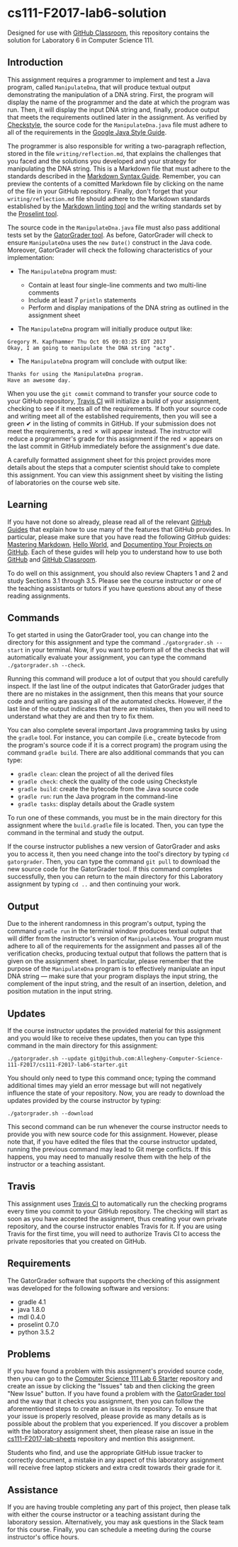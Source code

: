 <!---

TASK LIST:

  * Use cp -rf *.* to copy all of the files and directories in this repository
    to the starter repository for this assignment
  * Change into the directory for the starer repository
  * Update the header (e.g., #) to only give the name of the assignment
  * Update the first paragraph to include the commented-out content
  * Change the link in the # Problems section to point to this lab's starter
  * Create the assignment in the GitHub Classroom, noting the URL
  * Test the assignment by accepting it with your own GitHub account
  * Check to ensure that your GitHub repository is created correctly
  * Share the assignment link with all of the students using email or Slack

PROBLEMS?

  * Contact Gregory M. Kapfhammer by email or Slack
  * Raise an issue in the GitHub repository for this assignment

-->

# cs111-F2017-lab6-solution

Designed for use with [GitHub Classroom](https://classroom.github.com/), this
repository contains the solution for Laboratory 6 in Computer Science 111.

<!---

 Since the Travis builds for this repository will initially fail (as evidenced by
 a red &#x2717; appearing in the commit logs instead of a green &#x2714;), the
 programmer is responsible for completing all of the steps needed to satisfy the
 requirements for the assignment, thus causing a &#x2714; to instead appear in
 the commit logs.

--->

## Introduction

This assignment requires a programmer to implement and test a Java program,
called `ManipulateDna`, that will produce textual output demonstrating the
manipulation of a DNA string. First, the program will display the name of the
programmer and the date at which the program was run. Then, it will display the
input DNA string and, finally, produce output that meets the requirements
outlined later in the assignment. As verified by
[Checkstyle](https://github.com/checkstyle/checkstyle), the source code for the
`ManipulateDna.java` file must adhere to all of the requirements in the [Google
Java Style Guide](https://google.github.io/styleguide/javaguide.html).

The programmer is also responsible for writing a two-paragraph reflection,
stored in the file `writing/reflection.md`, that explains the challenges that
you faced and the solutions you developed and your strategy for manipulating the
DNA string. This is a Markdown file that must adhere to the standards described
in the [Markdown Syntax
Guide](https://guides.github.com/features/mastering-markdown/). Remember, you
can preview the contents of a comitted Markdown file by clicking on the name of
the file in your GitHub repository. Finally, don't forget that your
`writing/reflection.md` file should adhere to the Markdown standards established
by the [Markdown linting tool](https://github.com/markdownlint/markdownlint) and
the writing standards set by the [Proselint tool](http://proselint.com/).

The source code in the `ManipulateDna.java` file must also pass additional tests
set by the [GatorGrader tool](https://github.com/gkapfham/gatorgrader). As
before, GatorGrader will check to ensure `ManipulateDna` uses the `new Date()`
construct in the Java code. Moreover, GatorGrader will check the following
characteristics of your implementation:

* The `ManipulateDna` program must:
  * Contain at least four single-line comments and two multi-line comments
  * Include at least 7 `println` statements
  * Perform and display manipations of the DNA string as outlined in the
    assignment sheet

* The `ManipulateDna` program will initially produce output like:

```
Gregory M. Kapfhammer Thu Oct 05 09:03:25 EDT 2017
Okay, I am going to manipulate the DNA string "actg".
```

* The `ManipulateDna` program will conclude with output like:

```
Thanks for using the ManipulateDna program.
Have an awesome day.
```

When you use the `git commit` command to transfer your source code to your
GitHub repository, [Travis CI](https://travis-ci.com/) will initialize a build
of your assignment, checking to see if it meets all of the requirements. If both
your source code and writing meet all of the established requirements, then you
will see a green &#x2714; in the listing of commits in GitHub. If your
submission does not meet the requirements, a red &#x2717; will appear instead.
The instructor will reduce a programmer's grade for this assignment if the red
&#x2717; appears on the last commit in GitHub immediately before the
assignment's due date.

A carefully formatted assignment sheet for this project provides more details
about the steps that a computer scientist should take to complete this
assignment. You can view this assignment sheet by visiting the listing of
laboratories on the course web site.

## Learning

If you have not done so already, please read all of the relevant [GitHub
Guides](https://guides.github.com/) that explain how to use many of the features
that GitHub provides. In particular, please make sure that you have read the
following GitHub guides: [Mastering
Markdown](https://guides.github.com/features/mastering-markdown/), [Hello
World](https://guides.github.com/activities/hello-world/), and [Documenting Your
Projects on GitHub](https://guides.github.com/features/wikis/). Each of these
guides will help you to understand how to use both [GitHub](http://github.com) and
[GitHub Classroom](https://classroom.github.com/).

To do well on this assignment, you should also review Chapters 1 and 2 and study
Sections 3.1 through 3.5. Please see the course instructor or one of the
teaching assistants or tutors if you have questions about any of these reading
assignments.

## Commands

To get started in using the GatorGrader tool, you can change into the directory
for this assignment and type the command `./gatorgrader.sh --start` in your
terminal. Now, if you want to perform all of the checks that will automatically
evaluate your assignment, you can type the command `./gatorgrader.sh --check`.

Running this command will produce a lot of output that you should carefully
inspect. If the last line of the output indicates that GatorGrader judges that
there are no mistakes in the assignment, then this means that your source code
and writing are passing all of the automated checks. However, if the last line
of the output indicates that there are mistakes, then you will need to
understand what they are and then try to fix them.

You can also complete several important Java programming tasks by using the
`gradle` tool. For instance, you can compile (i.e., create bytecode from the
program's source code if it is a correct program) the program using the command
`gradle build`. There are also additional commands that you can type:

* `gradle clean`: clean the project of all the derived files
* `gradle check`: check the quality of the code using Checkstyle
* `gradle build`: create the bytecode from the Java source code
* `gradle run`: run the Java program in the command-line
* `gradle tasks`: display details about the Gradle system

To run one of these commands, you must be in the main directory for this
assignment where the `build.gradle` file is located. Then, you can type the
command in the terminal and study the output.

If the course instructor publishes a new version of GatorGrader and asks you to
access it, then you need change into the tool's directory by typing `cd
gatorgrader`. Then, you can type the command `git pull` to download the new
source code for the GatorGrader tool. If this command completes successfully,
then you can return to the main directory for this Laboratory assignment by
typing `cd ..` and then continuing your work.

## Output

<!-- NOTE: There is an output sample for this DNA manipulating program in the
LaTeX source code of the assignment sheet. -->

Due to the inherent randomness in this program's output, typing the command
`gradle run` in the terminal window produces textual output that will differ
from the instructor's version of `ManipulateDna`. Your program must adhere to
all of the requirements for the assignment and passes all of the verification
checks, producing textual output that follows the pattern that is given on the
assignment sheet. In particular, please remember that the purpose of the
`ManipulateDna` program is to effectively manipulate an input DNA string &mdash;
make sure that your program displays the input string, the complement of the
input string, and the result of an insertion, deletion, and position mutation in
the input string.

## Updates

If the course instructor updates the provided material for this assignment and
you would like to receive these updates, then you can type this command in the
main directory for this assignment:

```
./gatorgrader.sh --update git@github.com:Allegheny-Computer-Science-111-F2017/cs111-F2017-lab6-starter.git
```

You should only need to type this command once; typing the command additional
times may yield an error message but will not negatively influence the state of
your repository. Now, you are ready to download the updates provided by the
course instructor by typing:

```
./gatorgrader.sh --download
```

This second command can be run whenever the course instructor needs to provide
you with new source code for this assignment. However, please note that, if you
have edited the files that the course instructor updated, running the previous
command may lead to Git merge conflicts. If this happens, you may need to
manually resolve them with the help of the instructor or a teaching assistant.

## Travis

This assignment uses [Travis CI](https://travis-ci.com/) to automatically run
the checking programs every time you commit to your GitHub repository. The
checking will start as soon as you have accepted the assignment, thus creating
your own private repository, and the course instructor enables Travis for it. If
you are using Travis for the first time, you will need to authorize Travis CI to
access the private repositories that you created on GitHub.

## Requirements

The GatorGrader software that supports the checking of this assignment was
developed for the following software and versions:

* gradle 4.1
* java 1.8.0
* mdl 0.4.0
* proselint 0.7.0
* python 3.5.2

## Problems

If you have found a problem with this assignment's provided source code, then
you can go to the [Computer Science 111 Lab 6
Starter](https://github.com/Allegheny-Computer-Science-111-F2017/cs111-F2017-lab6-starter)
repository and create an issue by clicking the "Issues" tab and then clicking
the green "New Issue" button. If you have found a problem with the [GatorGrader
tool](https://github.com/gkapfham/gatorgrader) and the way that it checks you
assignment, then you can follow the aforementioned steps to create an issue in
its repository. To ensure that your issue is properly resolved, please provide
as many details as is possible about the problem that you experienced. If you
discover a problem with the laboratory assignment sheet, then please raise an
issue in the
[cs111-F2017-lab-sheets](https://github.com/Allegheny-Computer-Science-111-F2017/cs111-F2017-lab-sheets)
repository and mention this assignment.

Students who find, and use the appropriate GitHub issue tracker to correctly
document, a mistake in any aspect of this laboratory assignment will receive
free laptop stickers and extra credit towards their grade for it.

## Assistance

If you are having trouble completing any part of this project, then please talk
with either the course instructor or a teaching assistant during the laboratory
session. Alternatively, you may ask questions in the Slack team for this
course. Finally, you can schedule a meeting during the course instructor's
office hours.

